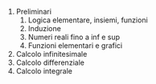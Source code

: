1. Preliminari
	1. Logica elementare, insiemi, funzioni
	2. Induzione
	3. Numeri reali fino a inf e sup
	4. Funzioni elementari e grafici
2. Calcolo infinitesimale
3. Calcolo differenziale
4. Calcolo integrale